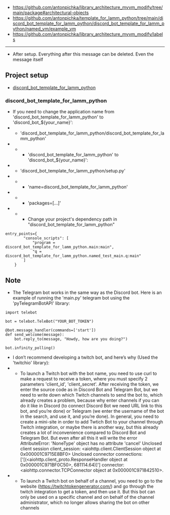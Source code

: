 - https://github.com/antonpichka/library_architecture_mvvm_modify/tree/main/package#architectural-objects
- https://github.com/antonpichka/template_for_lamm_python/tree/main/discord_bot_template_for_lamm_python/discord_bot_template_for_lamm_python/named_vm/example_vm
- https://github.com/antonpichka/library_architecture_mvvm_modify/labels

---

- After setup. Everything after this message can be deleted. Even the message itself

## Project setup

- [discord_bot_template_for_lamm_python](https://github.com/antonpichka/template_for_lamm_python#discord_bot_template_for_lamm_python)

### discord_bot_template_for_lamm_python

-  If you need to change the application name from 'discord_bot_template_for_lamm_python' to 'discord_bot_${your_name}':
- - 'discord_bot_template_for_lamm_python/discord_bot_template_for_lamm_python'
- - - 'discord_bot_template_for_lamm_python' to 'discord_bot_${your_name}':
- - 'discord_bot_template_for_lamm_python/setup.py'
- - - 'name=discord_bot_template_for_lamm_python'
- - - 'packages=[...]'
- - - Change your project's dependency path in "discord_bot_template_for_lamm_python"
```  
entry_points={
        "console_scripts": [
            "program = discord_bot_template_for_lamm_python.main:main",
            "q = discord_bot_template_for_lamm_python.named_test_main.q:main"
        ]
    }
```

## Note

- The Telegram bot works in the same way as the Discord bot. Here is an example of running the 'main.py' telegram bot using the 'pyTelegramBotAPI' library:
```
import telebot

bot = telebot.TeleBot("YOUR_BOT_TOKEN")

@bot.message_handler(commands=['start'])
def send_welcome(message):
	bot.reply_to(message, "Howdy, how are you doing?")

bot.infinity_polling()
```

- I don’t recommend developing a twitch bot, and here’s why (Used the 'twitchio' library):
- - To launch a Twitch bot with the bot name, you need to use curl to make a request to receive a token, where you must specify 2 parameters 'client_id', 'client_secret'. After receiving the token, we enter the source code as in Discord Bot and Telegram Bot, but we need to write down which Twitch channels to send the bot to, which already creates a problem, because why enter channels if you can do it like in Discord (to connect Discord Bot we need URL link to this bot, and you’re done) or Telegram (we enter the username of the bot in the search, and use it, and you’re done). In general, you need to create a mini-site in order to add Twtich Bot to your channel through Twitch integration, or maybe there is another way, but this already creates a lot of inconvenience compared to Discord Bot and Telegram Bot. But even after all this it will write the error AttributeError: 'NoneType' object has no attribute 'cancel'
Unclosed client session
client_session: <aiohttp.client.ClientSession object at 0x000001C9715E8BF0>
Unclosed connector
connections: ['[(<aiohttp.client_proto.ResponseHandler object at 0x000001C971BF0C50>, 681114.64)]']
connector: <aiohttp.connector.TCPConnector object at 0x000001C971842510>.
- - To launch a Twitch bot on behalf of a channel, you need to go to the website (https://twitchtokengenerator.com/) and go through the twitch integration to get a token, and then use it. But this bot can only be used on a specific channel and on behalf of the channel administrator, which no longer allows sharing the bot on other channels